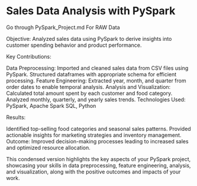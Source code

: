﻿# Sales Data Analysis with PySpark

Go through PySpark_Project.md For RAW Data

Objective: Analyzed sales data using PySpark to derive insights into customer spending behavior and product performance.

Key Contributions:

Data Preprocessing:
Imported and cleaned sales data from CSV files using PySpark.
Structured dataframes with appropriate schema for efficient processing.
Feature Engineering:
Extracted year, month, and quarter from order dates to enable temporal analysis.
Analysis and Visualization:
Calculated total amount spent by each customer and food category.
Analyzed monthly, quarterly, and yearly sales trends.
Technologies Used: PySpark, Apache Spark SQL, Python

Results:

Identified top-selling food categories and seasonal sales patterns.
Provided actionable insights for marketing strategies and inventory management.
Outcome: Improved decision-making processes leading to increased sales and optimized resource allocation.

This condensed version highlights the key aspects of your PySpark project, showcasing your skills in data preprocessing, feature engineering, analysis, and visualization, along with the positive outcomes and impacts of your work.
